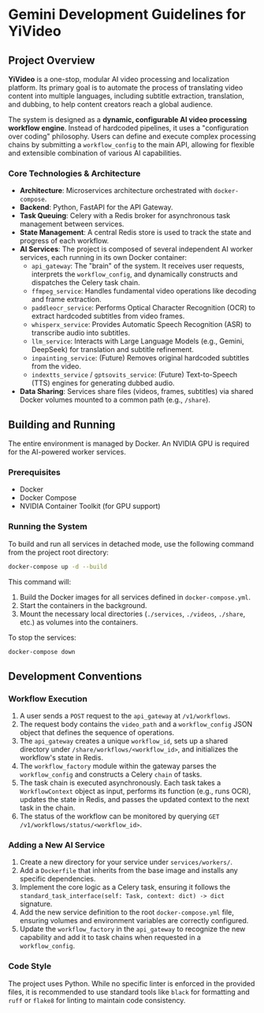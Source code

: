 # Gemini Development Guidelines for YiVideo

## Project Overview

**YiVideo** is a one-stop, modular AI video processing and localization platform. Its primary goal is to automate the process of translating video content into multiple languages, including subtitle extraction, translation, and dubbing, to help content creators reach a global audience.

The system is designed as a **dynamic, configurable AI video processing workflow engine**. Instead of hardcoded pipelines, it uses a "configuration over coding" philosophy. Users can define and execute complex processing chains by submitting a `workflow_config` to the main API, allowing for flexible and extensible combination of various AI capabilities.

### Core Technologies & Architecture

*   **Architecture**: Microservices architecture orchestrated with `docker-compose`.
*   **Backend**: Python, FastAPI for the API Gateway.
*   **Task Queuing**: Celery with a Redis broker for asynchronous task management between services.
*   **State Management**: A central Redis store is used to track the state and progress of each workflow.
*   **AI Services**: The project is composed of several independent AI worker services, each running in its own Docker container:
    *   `api_gateway`: The "brain" of the system. It receives user requests, interprets the `workflow_config`, and dynamically constructs and dispatches the Celery task chain.
    *   `ffmpeg_service`: Handles fundamental video operations like decoding and frame extraction.
    *   `paddleocr_service`: Performs Optical Character Recognition (OCR) to extract hardcoded subtitles from video frames.
    *   `whisperx_service`: Provides Automatic Speech Recognition (ASR) to transcribe audio into subtitles.
    *   `llm_service`: Interacts with Large Language Models (e.g., Gemini, DeepSeek) for translation and subtitle refinement.
    *   `inpainting_service`: (Future) Removes original hardcoded subtitles from the video.
    *   `indextts_service` / `gptsovits_service`: (Future) Text-to-Speech (TTS) engines for generating dubbed audio.
*   **Data Sharing**: Services share files (videos, frames, subtitles) via shared Docker volumes mounted to a common path (e.g., `/share`).

## Building and Running

The entire environment is managed by Docker. An NVIDIA GPU is required for the AI-powered worker services.

### Prerequisites

*   Docker
*   Docker Compose
*   NVIDIA Container Toolkit (for GPU support)

### Running the System

To build and run all services in detached mode, use the following command from the project root directory:

```bash
docker-compose up -d --build
```

This command will:
1.  Build the Docker images for all services defined in `docker-compose.yml`.
2.  Start the containers in the background.
3.  Mount the necessary local directories (`./services`, `./videos`, `./share`, etc.) as volumes into the containers.

To stop the services:

```bash
docker-compose down
```

## Development Conventions

### Workflow Execution

1.  A user sends a `POST` request to the `api_gateway` at `/v1/workflows`.
2.  The request body contains the `video_path` and a `workflow_config` JSON object that defines the sequence of operations.
3.  The `api_gateway` creates a unique `workflow_id`, sets up a shared directory under `/share/workflows/<workflow_id>`, and initializes the workflow's state in Redis.
4.  The `workflow_factory` module within the gateway parses the `workflow_config` and constructs a Celery `chain` of tasks.
5.  The task chain is executed asynchronously. Each task takes a `WorkflowContext` object as input, performs its function (e.g., runs OCR), updates the state in Redis, and passes the updated context to the next task in the chain.
6.  The status of the workflow can be monitored by querying `GET /v1/workflows/status/<workflow_id>`.

### Adding a New AI Service

1.  Create a new directory for your service under `services/workers/`.
2.  Add a `Dockerfile` that inherits from the base image and installs any specific dependencies.
3.  Implement the core logic as a Celery task, ensuring it follows the `standard_task_interface(self: Task, context: dict) -> dict` signature.
4.  Add the new service definition to the root `docker-compose.yml` file, ensuring volumes and environment variables are correctly configured.
5.  Update the `workflow_factory` in the `api_gateway` to recognize the new capability and add it to task chains when requested in a `workflow_config`.

### Code Style

The project uses Python. While no specific linter is enforced in the provided files, it is recommended to use standard tools like `black` for formatting and `ruff` or `flake8` for linting to maintain code consistency.
